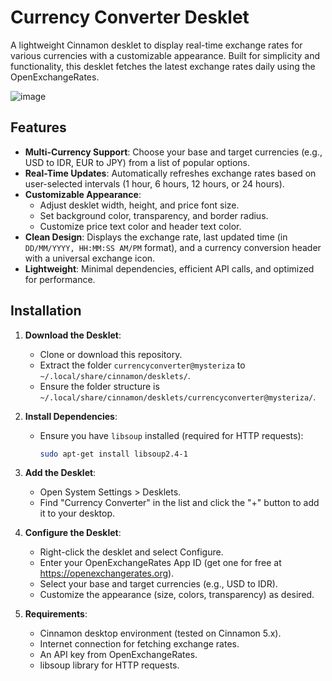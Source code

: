 # Currency Converter Desklet

A lightweight Cinnamon desklet to display real-time exchange rates for various currencies with a customizable appearance. Built for simplicity and functionality, this desklet fetches the latest exchange rates daily using the OpenExchangeRates.

![image](https://github.com/user-attachments/assets/cd9030e7-4096-4e93-afc1-245d88a0b9d1)


## Features
- **Multi-Currency Support**: Choose your base and target currencies (e.g., USD to IDR, EUR to JPY) from a list of popular options.
- **Real-Time Updates**: Automatically refreshes exchange rates based on user-selected intervals (1 hour, 6 hours, 12 hours, or 24 hours).
- **Customizable Appearance**:
  - Adjust desklet width, height, and price font size.
  - Set background color, transparency, and border radius.
  - Customize price text color and header text color.
- **Clean Design**: Displays the exchange rate, last updated time (in `DD/MM/YYYY, HH:MM:SS AM/PM` format), and a currency conversion header with a universal exchange icon.
- **Lightweight**: Minimal dependencies, efficient API calls, and optimized for performance.

## Installation
1. **Download the Desklet**:
   - Clone or download this repository.
   - Extract the folder `currencyconverter@mysteriza` to `~/.local/share/cinnamon/desklets/`.
   - Ensure the folder structure is `~/.local/share/cinnamon/desklets/currencyconverter@mysteriza/`.

2. **Install Dependencies**:
   - Ensure you have `libsoup` installed (required for HTTP requests):
     ```bash
     sudo apt-get install libsoup2.4-1
     ```
3. **Add the Desklet**:
   - Open System Settings > Desklets.
   - Find "Currency Converter" in the list and click the "+" button to add it to your desktop.
4. **Configure the Desklet**:
   - Right-click the desklet and select Configure.
   - Enter your OpenExchangeRates App ID (get one for free at https://openexchangerates.org).
   - Select your base and target currencies (e.g., USD to IDR).
   - Customize the appearance (size, colors, transparency) as desired.
5. **Requirements**:
   - Cinnamon desktop environment (tested on Cinnamon 5.x).
   - Internet connection for fetching exchange rates.
   - An API key from OpenExchangeRates.
   - libsoup library for HTTP requests.
